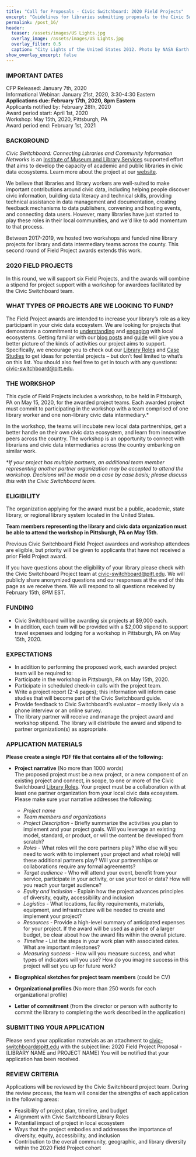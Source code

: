 ```yaml
---
title: "Call for Proposals - Civic Switchboard: 2020 Field Projects"
excerpt: "Guidelines for libraries submitting proposals to the Civic Switchboard 2020 Field Awards"
permalink: /post_16/
header:
  teaser: /assets/images/US Lights.jpg
  overlay_image: /assets/images/US Lights.jpg
  overlay_filter: 0.5
  caption: "City Lights of the United States 2012. Photo by NASA Earth Observatory, CC-BY-NC-2.0 https://www.flickr.com/photos/gsfc/8247975848/in/album-72157646899236025/"
show_overlay_excerpt: false
---
```


### IMPORTANT DATES

CFP Released: January 7th, 2020  
Informational Webinar: January 21st, 2020, 3:30-4:30 Eastern  
**Applications due: February 17th, 2020, 8pm Eastern**  
Applicants notified by: February 28th, 2020  
Award period start:  April 1st, 2020  
Workshop: May 15th, 2020, Pittsburgh, PA  
Award period end: February 1st, 2021  

### BACKGROUND

*Civic Switchboard: Connecting Libraries and Community Information Networks* is an [Institute of Museum and Library Services](https://www.imls.gov/) supported effort that aims to develop the capacity of academic and public libraries in civic data ecosystems. Learn more about the project at our [website](https://civic-switchboard.github.io/).  

We believe that libraries and library workers are well-suited to make important contributions around civic data, including helping people discover civic information, building data literacy and technical skills, providing technical assistance in data management and documentation, creating feedback mechanisms to data publishers, convening and hosting events, and connecting data users. However, many libraries have just started to play these roles in their local communities, and we'd like to add momentum to that process.

Between 2017-2019, we hosted two workshops and funded nine library projects for library and data intermediary teams across the county.  This second round of Field Project awards extends this work.

### 2020 FIELD PROJECTS
In this round, we will support six Field Projects, and the awards will combine a stipend for project support with a workshop for awardees facilitated by the Civic Switchboard team.

### WHAT TYPES OF PROJECTS ARE WE LOOKING TO FUND? 
The Field Project awards are intended to increase your library’s role as a key participant in your civic data ecosystem. We are looking for projects that demonstrate a commitment to [understanding](https://civic-switchboard.gitbook.io/guide/understanding-your-ecosystem) and [engaging](https://civic-switchboard.gitbook.io/guide/engaging-partners) with local ecosystems. Getting familiar with our [blog posts](https://civic-switchboard.github.io/blog/) and [guide](https://civic-switchboard.gitbook.io/guide/) will give you a better picture of the kinds of activities our project aims to support. Specifically, we encourage you to check out our [Library Roles](https://civic-switchboard.gitbook.io/guide/library-roles) and [Case Studies](https://civic-switchboard.gitbook.io/guide/case-studies) to get ideas for potential projects – but don’t feel limited to what’s on this list. You should also feel free to get in touch with any questions: civic-switchboard@pitt.edu.

### THE WORKSHOP
This cycle of Field Projects includes a workshop, to be held in Pittsburgh, PA on May 15, 2020, for the awarded project teams. Each awarded project must commit to participating in the workshop with a team comprised of one library worker and one non-library civic data intermediary.*   

In the workshop, the teams will incubate new local data partnerships, get a better handle on their own civic data ecosystem, and learn from innovative peers across the country.  The workshop is an opportunity to connect with librarians and civic data intermediaries across the country embarking on similar work.

**If your project has multiple partners, an additional team member representing another partner organization may be accepted to attend the workshop.  Decisions will be made on a case by case basis; please discuss this with the Civic Switchboard team.* 

### ELIGIBILITY
The organization applying for the award must be a public, academic, state library, or regional library system located in the United States.  

**Team members representing the library and civic data organization must be able to attend the workshop in Pittsburgh, PA on May 15th.** 

Previous Civic Switchboard Field Project awardees and workshop attendees are eligible, but priority will be given to applicants that have not received a prior Field Project award. 

If you have questions about the eligibility of your library please check with the Civic Switchboard Project team at civic-switchboard@pitt.edu.  We will publicly share anonymized questions and our responses at the end of this page as we receive them.  We will  respond to all questions received by February 15th, 8PM EST.

### FUNDING
* Civic Switchboard will be awarding six projects at $9,000 each.
* In addition, each team will be provided with a $2,000 stipend to support travel expenses and lodging for a workshop in Pittsburgh, PA on May 15th, 2020.

### EXPECTATIONS
* In addition to performing the proposed work, each awarded project team will be required to: 
* Participate in the workshop in Pittsburgh, PA on May 15th, 2020. 
* Participate in scheduled check-in calls with the project team. 
* Write a project report (2-4 pages); this information will inform case studies that will become part of the Civic Switchboard guide.
* Provide feedback to Civic Switchboard’s evaluator – mostly likely via a phone interview or an online survey.
* The library partner will receive and manage the project award and workshop stipend. The library  will distribute the award and stipend to partner organization(s) as appropriate. 

### APPLICATION MATERIALS
**Please create a single PDF file that contains all of the following:** 

* **Project narrative** (No more than 1000 words)  
The proposed project must be a new project, or a new component of an existing project and connect, in scope, to one or more of the Civic Switchboard [Library Roles](https://civic-switchboard.gitbook.io/guide/library-roles). Your project must be a collaboration with at least one partner organization from your local civic data ecosystem. Please make sure your narrative addresses the following:  
  - *Project name*
  - *Team members and organizations* 
  - *Project Description* - Briefly summarize the activities you plan to implement and your project goals. Will you leverage an existing model, standard, or product, or will the content be developed from scratch? 
  - *Roles* -  What roles will the core partners play? Who else will you need to work with to implement your project and what role(s) will these additional partners play?   Will your partnerships or collaborations require any formal agreements?
  - *Target audience* -  Who will attend your event, benefit from your service, participate in your activity, or use your tool or data? How will you reach your target audience? 
  - *Equity and Inclusion* - Explain how the project advances principles of diversity, equity, accessibility and inclusion
  - *Logistics* - What locations, facility requirements, materials, equipment, and infrastructure will be needed to create and implement your project?
  - *Resources* - Provide a high-level summary of anticipated expenses for your project. If the award will be used as a piece of a larger budget, be clear about how the award fits within the overall picture.
  - *Timeline* -  List the steps in your work plan with associated dates. What are important milestones?
  - *Measuring success* - How will you measure success, and what types of indicators will you use?  How do you imagine success in this project will set you up for future work?
* **Biographical sketches for project team members** (could be CV) 

* **Organizational profiles** (No more than 250 words for each organizational profile)   

* **Letter of commitment** (from the director or person with authority to commit the library to completing the work described in the application)  

### SUBMITTING YOUR APPLICATION  
Please send your application materials as an attachment to civic-switchboard@pitt.edu with the subject line: 2020 Field Project Proposal - [LIBRARY NAME and PROJECT NAME]  You will be notified that your application has been received.

### REVIEW CRITERIA
Applications will be reviewed by the Civic Switchboard project team. During the review process, the team will consider the strengths of each application in the following areas:   
* Feasibility of project plan, timeline, and budget
* Alignment with Civic Switchboard Library Roles
* Potential impact of project in local ecosystem 
* Ways that the project embodies and addresses the importance of diversity, equity, accessibility, and inclusion
* Contribution to the overall community, geographic, and library diversity within the 2020 Field Project cohort




